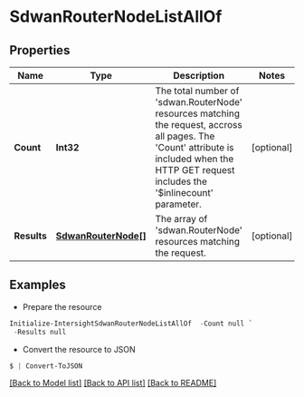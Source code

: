 # SdwanRouterNodeListAllOf
## Properties

Name | Type | Description | Notes
------------ | ------------- | ------------- | -------------
**Count** | **Int32** | The total number of &#39;sdwan.RouterNode&#39; resources matching the request, accross all pages. The &#39;Count&#39; attribute is included when the HTTP GET request includes the &#39;$inlinecount&#39; parameter. | [optional] 
**Results** | [**SdwanRouterNode[]**](SdwanRouterNode.md) | The array of &#39;sdwan.RouterNode&#39; resources matching the request. | [optional] 

## Examples

- Prepare the resource
```powershell
Initialize-IntersightSdwanRouterNodeListAllOf  -Count null `
 -Results null
```

- Convert the resource to JSON
```powershell
$ | Convert-ToJSON
```

[[Back to Model list]](../README.md#documentation-for-models) [[Back to API list]](../README.md#documentation-for-api-endpoints) [[Back to README]](../README.md)

